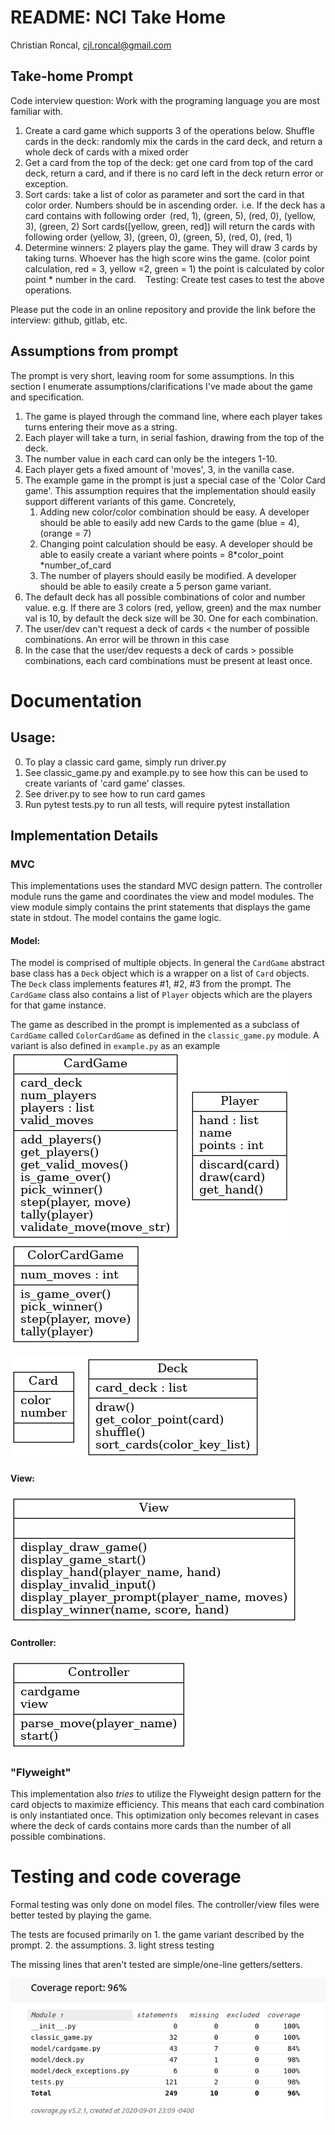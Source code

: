 
# README: NCI Take Home
Christian Roncal, cjl.roncal@gmail.com

## Take-home Prompt

Code interview question: Work with the programing language you are most familiar with. 
 
1. Create a card game which supports 3 of the operations below. 
Shuffle cards in the deck: randomly mix the cards in the card deck, and return a whole deck of cards with a mixed order 
2. Get a card from the top of the deck: get one card from top of the card deck, return a card, and if there is no card left in the deck return error or exception.  
3. Sort cards: take a list of color as parameter and sort the card in that color order. Numbers should be in ascending order.   i.e. If the deck has a card contains with following order  (red, 1), (green, 5), (red, 0), (yellow, 3), (green, 2) 
Sort cards([yellow, green, red]) will return the cards with following order (yellow, 3), (green, 0), (green, 5), (red, 0), (red, 1)  
4. Determine winners: 2 players play the game. They will draw 3 cards by taking turns. 
Whoever has the high score wins the game. (color point calculation, red = 3, yellow =2, green = 1) the point is calculated by color point * number in the card.   
  
Testing: Create test cases to test the above operations. 
 
Please put the code in an online repository and provide the link before the interview: github, gitlab, etc. 

## Assumptions from prompt
The prompt is very short, leaving room for some assumptions. In this section I enumerate assumptions/clarifications I've made about the game and specification.

1. The game is played through the command line, where each player takes turns entering their move as a string.
1. Each player will take a turn, in serial fashion, drawing from the top of the deck. 
2. The number value in each card can only be the integers 1-10.
3. Each player gets a fixed amount of 'moves', 3, in the vanilla case.  
4. The example game in the prompt is just a special case of the 'Color Card game'. This assumption requires that the implementation should easily support different variants of this game. Concretely,  
   1. Adding new color/color combination should be easy. A developer should be able to easily add new Cards to the game (blue = 4), (orange = 7)
   2. Changing point calculation  should be easy. A developer should be able to easily create a variant where points = 8*color_point *number_of_card
   3. The number of players should easily be modified. A developer should be able to easily create a 5 person game variant.
5. The default deck has all possible combinations of color and number value. e.g. If there are 3 colors (red, yellow, green) and the max number val is 10, by default the deck size will be 30. One for each combination.
6. The user/dev can't request a deck of cards $<$ the number of possible combinations. An error will be thrown in this case
7.  In the case that the user/dev requests a deck of cards $>$ possible combinations, each card combinations must be present at least once.

# Documentation

## Usage:
0. To play a classic card game, simply run driver.py
1. See classic_game.py and example.py to see how this can be used to create variants of 'card game' classes.
2. See driver.py to see how to run card games
3. Run pytest tests.py to run all tests, will require pytest installation


##  Implementation Details

### MVC

This implementations uses the standard MVC design pattern. The controller module runs the game and coordinates the view and model modules. The view module simply contains the print statements that displays the game state in stdout. The model contains the game logic.

#### Model:
The model is comprised of multiple objects.
In general the `CardGame` abstract base class has a
`Deck` object which is a wrapper on a list of `Card` objects. The `Deck` class implements features #1, #2, #3 from the prompt. The `CardGame` class also contains a list of `Player` objects which are the players for that game instance.

The game as described in the prompt is implemented as a subclass of `CardGame` called `ColorCardGame` as defined in the `classic_game.py` module. A variant is also defined in `example.py` as an example
![card_game](images/cardgame_uml.png)
![color_game](images/color_game_uml.png)


![deck](images/deck_uml.png)


#### View:
![viewuml](images/view_uml.png)

#### Controller:
![controlleruml](images/controller_uml.png)


### "Flyweight"
This implementation also *tries* to utilize the Flyweight design pattern for the card objects to maximize efficiency. This means that each card combination is only instantiated once. This optimization only becomes relevant in cases where the deck of cards contains more cards than the number of all possible combinations.


# Testing and code coverage
Formal testing was only done on model files.
The controller/view files were better tested by playing the game.

The tests are focused primarily on 1. the game variant described by the prompt. 2. the assumptions. 3. light stress testing

The missing lines that aren't tested are simple/one-line getters/setters.

![codecov](images/code_coverage.png)

